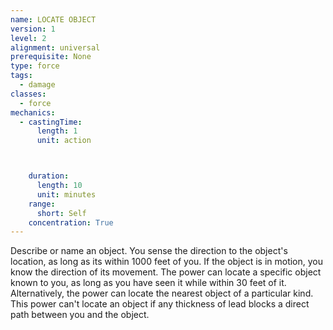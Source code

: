 ```yaml
---
name: LOCATE OBJECT
version: 1
level: 2
alignment: universal
prerequisite: None
type: force
tags:
  - damage
classes:
  - force
mechanics:
  - castingTime:
      length: 1
      unit: action



    duration:
      length: 10
      unit: minutes
    range:
      short: Self
    concentration: True
---
```

Describe or name an object. You sense the direction
to the object's location, as long as its within 1000 feet
of you. If the object is in motion, you know the
direction of its movement. The power can locate a
specific object known to you, as long as you have seen
it while within 30 feet of it. Alternatively, the power can
locate the nearest object of a particular kind. This
power can't locate an object if any thickness of lead
blocks a direct path between you and the object.

    
